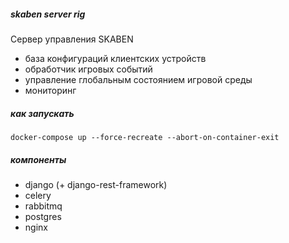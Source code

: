 ##### skaben server rig

Сервер управления SKABEN

- база конфигураций клиентских устройств
- обработчик игровых событий
- управление глобальным состоянием игровой среды
- мониторинг

##### как запускать 
`docker-compose up --force-recreate --abort-on-container-exit
`

##### компоненты

- django (+ django-rest-framework)
- celery
- rabbitmq
- postgres
- nginx
